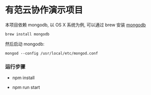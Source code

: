# 有范云协作演示项目

本项目依赖 mongodb, 以 OS X 系统为例, 可以通过 brew 安装 [mongodb](https://www.mongodb.org/)

```shell
brew install mongodb
```

然后启动 mongodb:

```shell
mongod --config /usr/local/etc/mongod.conf
```

### 运行步骤

* npm install

* npm run start
